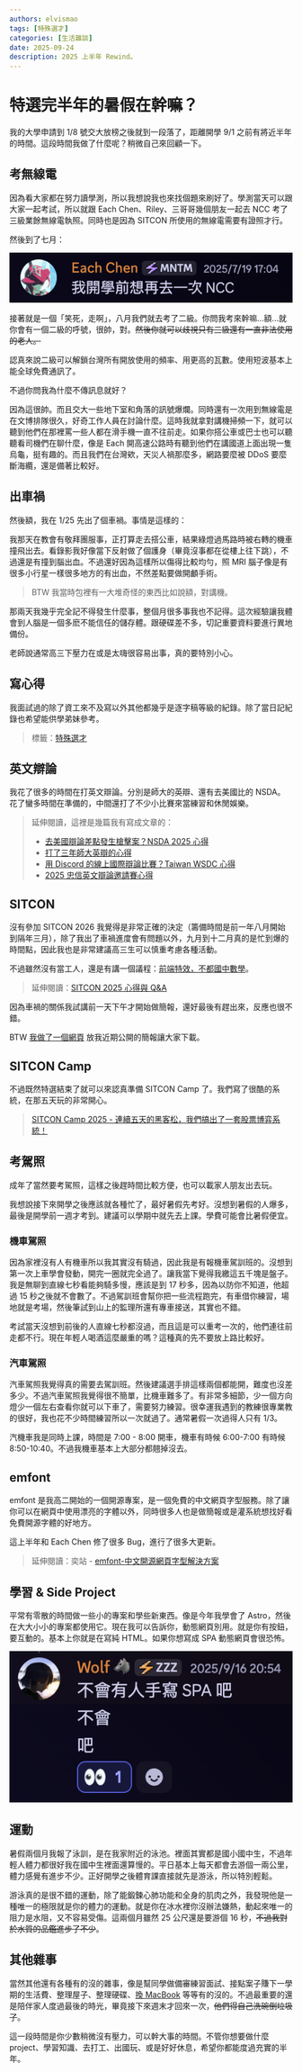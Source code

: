 ```yaml
---
authors: elvismao
tags: [特殊選才]
categories: [生活雜談]
date: 2025-09-24
description: 2025 上半年 Rewind。
---
```


# 特選完半年的暑假在幹嘛？

我的大學申請到 1/8 號交大放榜之後就到一段落了，距離開學 9/1 之前有將近半年的時間。這段時間我做了什麼呢？稍微自己來回顧一下。

## 考無線電

因為看大家都在努力讀學測，所以我想說我也來找個題來刷好了。學測當天可以跟大家一起考試，所以就跟 Each Chen、Riley、三哥哥幾個朋友一起去 NCC 考了三級業餘無線電執照。同時也是因為 SITCON 所使用的無線電需要有證照才行。

然後到了七月：

![我開學前想再去一次 NCC](image.webp)

接著就是一個「笑死，走啊」，八月我們就去考了二級。你問我考來幹嘛...額...就你會有一個二級的呼號，很帥，對。~~然後你就可以歧視只有三級還有一直非法使用的老人。~~

認真來說二級可以解鎖台灣所有開放使用的頻率、用更高的瓦數。使用短波基本上能全球免費通訊了。

不過你問我為什麼不傳訊息就好？

因為這很帥。而且交大一些地下室和角落的訊號爆爛。同時還有一次用到無線電是在文博排隊很久，好奇工作人員在討論什麼。這時我就拿對講機掃頻一下，就可以聽到他們在那裡罵一些人都在滑手機一直不往前走。如果你搭公車或巴士也可以聽聽看司機們在聊什麼，像是 Each 開高速公路時有聽到他們在講國道上面出現一隻烏龜，挺有趣的。而且我們在台灣欸，天災人禍那麼多，網路要麼被 DDoS 要麼斷海纜，還是備著比較好。

## 出車禍

然後額，我在 1/25 先出了個車禍。事情是這樣的：

我那天在教會有敬拜團服事，正打算走去搭公車，結果綠燈過馬路時被右轉的機車撞飛出去。看錄影我好像當下反射做了個護身（畢竟沒事都在從樓上往下跳），不過還是有撞到腦出血。不過還好因為這樣所以傷得比較均勻，照 MRI 腦子像是有很多小行星一樣很多地方的有出血，不然差點要做開顱手術。

> BTW 我當時包裡有一大堆奇怪的東西比如說額，對講機。

那兩天我幾乎完全記不得發生什麼事，整個月很多事我也不記得。這次經驗讓我體會到人腦是一個多麽不能信任的儲存體。跟硬碟差不多，切記重要資料要進行異地備份。

老師說通常高三下壓力在或是太嗨很容易出事，真的要特別小心。

## 寫心得

我面試過的除了資工來不及寫以外其他都幾乎是逐字稿等級的紀錄。除了當日記紀錄也希望能供學弟妹參考。

> 標籤：[特殊選才](https://emtech.cc/tag/%E7%89%B9%E6%AE%8A%E9%81%B8%E6%89%8D)

## 英文辯論

我花了很多的時間在打英文辯論。分別是師大的英辯、還有去美國比的 NSDA。花了蠻多時間在準備的，中間還打了不少小比賽來當練習和休閒娛樂。

> 延伸閱讀，這裡是幾篇我有寫成文章的：
>
> - [去美國辯論差點發生槍擊案？NSDA 2025 心得](https://emtech.cc/p/nsda2025/)
> - [打了三年師大英辯的心得](https://emtech.cc/p/debate-ntnu/)
> - [用 Discord 的線上國際辯論比賽？Taiwan WSDC 心得](https://emtech.cc/p/debate-twwsdc/)
> - [2025 忠信英文辯論邀請賽心得](https://emtech.cc/p/debate-chungHsin/)

## SITCON

沒有參加 SITCON 2026 我覺得是非常正確的決定（籌備時間是前一年八月開始到隔年三月），除了我出了車禍進度會有問題以外，九月到十二月真的是忙到爆的時間點，因此我也是非常建議高三生可以慎重考慮各種活動。

不過雖然沒有當工人，還是有講一個議程：[前端特效，不都國中數學](https://sitcon.org/2025/agenda/aa71e5/)。

> 延伸閱讀：[SITCON 2025 心得與 Q&A](https://emtech.cc/p/SITCON-2025/)

因為車禍的關係我試講前一天下午才開始做簡報，還好最後有趕出來，反應也很不錯。

BTW [我做了一個網頁](https://g.elvismao.com/slides/) 放我近期公開的簡報讓大家下載。

## SITCON Camp

不過既然特選結束了就可以來認真準備 SITCON Camp 了。我們寫了很酷的系統，在那五天玩的非常開心。

> [SITCON Camp 2025 - 連續五天的黑客松，我們搞出了一套股票博弈系統！](https://emtech.cc/p/SITCON-camp-2025)

## 考駕照

成年了當然要考駕照，這樣之後趕時間比較方便，也可以載家人朋友出去玩。

我想說接下來開學之後應該就各種忙了，最好暑假先考好。沒想到暑假的人爆多，最後是開學前一週才考到。建議可以學期中就先去上課。學費可能會比暑假便宜。

### 機車駕照

因為家裡沒有人有機車所以我其實沒有騎過，因此我是有報機車駕訓班的。沒想到第一次上車學會發動，開完一圈就完全過了。讓我當下覺得我繳這五千塊是盤子。我是無聊到直線七秒看能夠騎多慢，應該是到 17 秒多，因為以防你不知道，他超過 15 秒之後就不會數了。不過駕訓班會幫你把一些流程跑完，有車借你練習，場地就是考場，然後筆試到山上的監理所還有專車接送，其實也不錯。

考試當天沒想到前後的人直線七秒都沒過，而且這是可以重考一次的，他們連往前走都不行。現在年輕人喝酒這麼嚴重的嗎？這種真的先不要放上路比較好。

### 汽車駕照

汽車駕照我覺得真的需要去駕訓班。然後建議選手排這樣兩個都能開，難度也沒差多少。不過汽車駕照我覺得很不簡單，比機車難多了。有非常多細節，少一個方向燈少一個左右查看你就可以下車了，需要努力練習。很幸運我遇到的教練很專業教的很好，我也花不少時間練習所以一次就過了。通常暑假一次過得人只有 1/3。

汽機車我是同時上課，時間是 7:00 - 8:00 開車，機車有時候 6:00-7:00 有時候 8:50-10:40。不過我機車基本上大部分都翹掉沒去。

## emfont

emfont 是我高二開始的一個開源專案，是一個免費的中文網頁字型服務。除了讓你可以在網頁中使用漂亮的字體以外，同時很多人也是做簡報或是灌系統想找好看免費開源字體的好地方。

這上半年和 Each Chen 修了很多 Bug，進行了很多大更新。

> 延伸閱讀：奕站 - [emfont-中文開源網頁字型解決方案](https://www.iach.cc/free-webfont/)

## 學習 & Side Project

平常有零散的時間做一些小的專案和學些新東西。像是今年我學會了 Astro，然後在大大小小的專案都使用它。現在我可以告訴你，動態網頁別用。就是你有按鈕，要互動的。基本上你就是在寫純 HTML。如果你想寫成 SPA 動態網頁會很恐怖。

![不會有人手寫 SPA 吧](image-1.webp)

## 運動

暑假兩個月我報了泳訓，是在我家附近的泳池。裡面其實都是國小國中生，不過年輕人體力都很好我在國中生裡面還算慢的。平日基本上每天都會去游個一兩公里，體力感覺有進步不少。正好開學之後體育課直接就先是游泳，所以特別輕鬆。

游泳真的是很不錯的運動，除了能鍛鍊心肺功能和全身的肌肉之外，我發現他是一種唯一的極限就是你的體力的運動。就是你在冰水裡你沒辦法嫌熱，動起來唯一的阻力是水阻，又不容易受傷。這兩個月雖然 25 公尺還是要游個 16 秒，~~不過我對於水質的品鑑進步了不少~~。

## 其他雜事

當然其他還有各種有的沒的雜事，像是幫同學做備審練習面試、接點案子賺下一學期的生活費、整理屋子、整理硬碟、[換 MacBook](https://emtech.cc/p/win-macbook/) 等等有的沒的。不過最重要的還是陪伴家人度過最後的時光，畢竟接下來週末才回來一次，~~他們得自己洗碗倒垃圾了~~。

這一段時間是你少數稍微沒有壓力，可以幹大事的時間。不管你想要做什麼 project、學習知識、去打工、出國玩、或是好好休息，希望你都能度過充實的半年。
